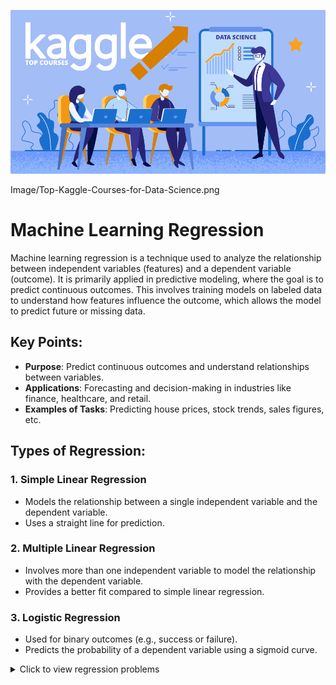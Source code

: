 ![Top Kaggle Courses for Data Science](https://raw.githubusercontent.com/SumeyraBayrak/Predictive-Analytics-and-Data-Exploration-Projects/master/Image/Top-Kaggle-Courses-for-Data-Science.png)

Image/Top-Kaggle-Courses-for-Data-Science.png
# Machine Learning Regression

Machine learning regression is a technique used to analyze the relationship between independent variables (features) and a dependent variable (outcome). It is primarily applied in predictive modeling, where the goal is to predict continuous outcomes. This involves training models on labeled data to understand how features influence the outcome, which allows the model to predict future or missing data.

## Key Points:
- **Purpose**: Predict continuous outcomes and understand relationships between variables.
- **Applications**: Forecasting and decision-making in industries like finance, healthcare, and retail.
- **Examples of Tasks**: Predicting house prices, stock trends, sales figures, etc.

## Types of Regression:
### 1. Simple Linear Regression
- Models the relationship between a single independent variable and the dependent variable.
- Uses a straight line for prediction.

### 2. Multiple Linear Regression
- Involves more than one independent variable to model the relationship with the dependent variable.
- Provides a better fit compared to simple linear regression.

### 3. Logistic Regression
- Used for binary outcomes (e.g., success or failure).
- Predicts the probability of a dependent variable using a sigmoid curve.


<details>
<summary>Click to view regression problems</summary>

| **Project No** | **Project Name**                             | **Description**                                                                 | **Techniques Used**                                               | **Key Libraries**                                            | **Data Source (English)**                                                                 | **Data Source (Turkish)**                                                                 |
|----------------|----------------------------------------------|---------------------------------------------------------------------------------|-------------------------------------------------------------------|-------------------------------------------------------------|-------------------------------------------------------------------------|-------------------------------------------------------------------------|
| 1              | **Boston Housing Price Prediction**          | Predict housing prices in Boston based on various features like crime rate, number of rooms, etc. | Linear Regression, Decision Trees, Random Forests, Neural Networks | Scikit-learn, Pandas, NumPy, Matplotlib, Seaborn            | [Boston Housing Dataset](https://archive.ics.uci.edu/ml/datasets/housing) | [Boston Konut Fiyatı Verisi](https://archive.ics.uci.edu/ml/datasets/housing) |
| 2              | **Diabetes Progression Prediction**          | Predict the progression of diabetes after one year based on diagnostic measurements. | Logistic Regression, SVM, Random Forests, KNN, Neural Networks    | Scikit-learn, Pandas, NumPy, Matplotlib, Keras/TensorFlow   | [Diabetes Dataset](https://www.kaggle.com/datasets/uciml/pima-indians-diabetes-database) | [Diyabet Verisi](https://www.kaggle.com/datasets/uciml/pima-indians-diabetes-database) |
| 3              | **Car Price Prediction**                     | Predict the market price of a car based on features like age, mileage, and brand. | Linear Regression, Decision Trees, Random Forests, Gradient Boosting | Scikit-learn, Pandas, NumPy, XGBoost, Matplotlib            | [Car Price Dataset](https://www.kaggle.com/datasets/atharvakale/car-price-prediction) | [Araba Fiyatı Verisi](https://www.kaggle.com/datasets/atharvakale/car-price-prediction) |
| 4              | **Stock Price Prediction**                   | Predict the future stock prices of a company based on historical price data. | Time Series Forecasting (ARIMA), LSTM, Random Forests            | Pandas, NumPy, Keras/TensorFlow, Statsmodels, Matplotlib    | [Stock Price Dataset](https://www.kaggle.com/datasets/sbhatti/ultimate-stock-market-data) | [Hisse Senedi Fiyatı Verisi](https://www.kaggle.com/datasets/sbhatti/ultimate-stock-market-data) |
| 5              | **Concrete Compressive Strength Prediction** | Predict the compressive strength of concrete based on its composition. | Linear Regression, Decision Trees, Support Vector Machines        | Scikit-learn, Pandas, NumPy, Matplotlib                     | [Concrete Dataset](https://archive.ics.uci.edu/ml/datasets/Concrete+Compressive+Strength) | [Beton Sıkıştırma Dayanımı Verisi](https://archive.ics.uci.edu/ml/datasets/Concrete+Compressive+Strength) |
| 6              | **Energy Consumption Forecasting**           | Predict the energy consumption of a building or household based on various parameters like temperature, humidity, etc. | Time Series Forecasting (ARIMA), Random Forests, Neural Networks | Pandas, NumPy, Scikit-learn, Keras/TensorFlow, Matplotlib    | [Energy Consumption Dataset](https://www.kaggle.com/datasets/uciml/individual-household-electric-power-consumption) | [Enerji Tüketimi Verisi](https://www.kaggle.com/datasets/uciml/individual-household-electric-power-consumption) |

</details>
